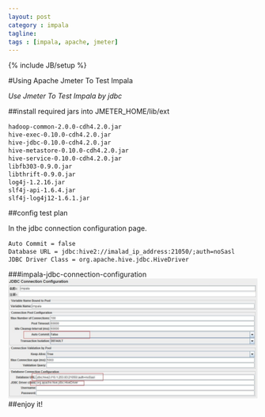 ```yaml
---
layout: post
category : impala
tagline: 
tags : [impala, apache, jmeter]
---
```

{% include JB/setup %}

#Using Apache Jmeter To Test Impala

*Use Jmeter To Test Impala by jdbc*

##install required jars into JMETER_HOME/lib/ext  

	hadoop-common-2.0.0-cdh4.2.0.jar
	hive-exec-0.10.0-cdh4.2.0.jar
	hive-jdbc-0.10.0-cdh4.2.0.jar
	hive-metastore-0.10.0-cdh4.2.0.jar
	hive-service-0.10.0-cdh4.2.0.jar
	libfb303-0.9.0.jar
	libthrift-0.9.0.jar
	log4j-1.2.16.jar
	slf4j-api-1.6.4.jar
	slf4j-log4j12-1.6.1.jar

##config test plan 

In the jdbc connection configuration page.
	
	Auto Commit = false
	Database URL = jdbc:hive2://imalad_ip_address:21050/;auth=noSasl
	JDBC Driver Class = org.apache.hive.jdbc.HiveDriver

###impala-jdbc-connection-configuration
![impala-jdbc configuration](/images/impala-jdbc-connection-configuration.jpg "impala-jdbc-connection-configuration")
##enjoy it!
